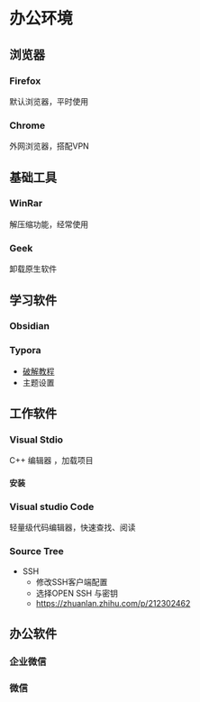 # 办公环境
## 浏览器
### Firefox
默认浏览器，平时使用
### Chrome
外网浏览器，搭配VPN
## 基础工具
### WinRar
解压缩功能，经常使用
### Geek
卸载原生软件

## 学习软件

### Obsidian

### Typora

- [破解教程](https://mp.weixin.qq.com/s?__biz=MzkyNjE4NzA5Mw==&mid=2247484545&idx=1&sn=5c460bcf894207200cbcf810ed13c9cb&chksm=c23a6fbbf54de6ad53a87bf4709cc67ac6348ee7e0dd422b98f3438044f3b5a977ce99f3580d&token=754374370&lang=zh_CN#rd)
- 主题设置

## 工作软件
### Visual Stdio
C++ 编辑器 ，加载项目

#### 安装
### Visual studio Code
轻量级代码编辑器，快速查找、阅读
### Source Tree

- SSH
  - 修改SSH客户端配置
  - 选择OPEN SSH 与密钥
  - https://zhuanlan.zhihu.com/p/212302462

## 办公软件
### 企业微信
### 微信

